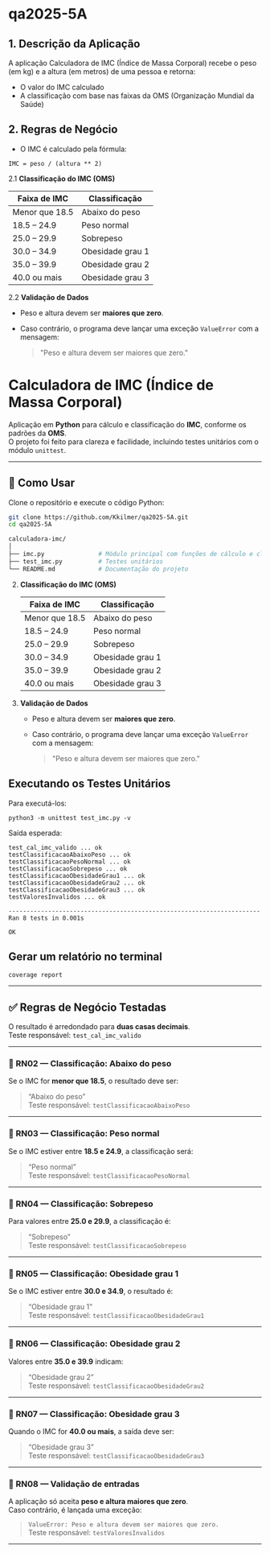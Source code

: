# qa2025-5A

## 1. Descrição da Aplicação

A aplicação Calculadora de IMC (Índice de Massa Corporal) recebe o peso (em kg) e a altura (em metros) de uma pessoa e retorna:

- O valor do IMC calculado
- A classificação com base nas faixas da OMS (Organização Mundial da Saúde)

## 2. Regras de Negócio

- O IMC é calculado pela fórmula:

```IMC = peso / (altura ** 2)```

2.1 **Classificação do IMC (OMS)**

   | Faixa de IMC   | Classificação    |
   | -------------- | ---------------- |
   | Menor que 18.5 | Abaixo do peso   |
   | 18.5 – 24.9    | Peso normal      |
   | 25.0 – 29.9    | Sobrepeso        |
   | 30.0 – 34.9    | Obesidade grau 1 |
   | 35.0 – 39.9    | Obesidade grau 2 |
   | 40.0 ou mais   | Obesidade grau 3 |

2.2 **Validação de Dados**

   * Peso e altura devem ser **maiores que zero**.
   * Caso contrário, o programa deve lançar uma exceção `ValueError` com a mensagem:

     > "Peso e altura devem ser maiores que zero."

# Calculadora de IMC (Índice de Massa Corporal)

Aplicação em **Python** para cálculo e classificação do **IMC**, conforme os padrões da **OMS**.  
O projeto foi feito para clareza e facilidade, incluindo testes unitários com o módulo `unittest`.

---

## 🚀 Como Usar

Clone o repositório e execute o código Python:

```bash
git clone https://github.com/Kkilmer/qa2025-5A.git
cd qa2025-5A

calculadora-imc/
│
├── imc.py               # Módulo principal com funções de cálculo e classificação
├── test_imc.py          # Testes unitários
└── README.md            # Documentação do projeto

```

2. **Classificação do IMC (OMS)**

   | Faixa de IMC   | Classificação    |
   | -------------- | ---------------- |
   | Menor que 18.5 | Abaixo do peso   |
   | 18.5 – 24.9    | Peso normal      |
   | 25.0 – 29.9    | Sobrepeso        |
   | 30.0 – 34.9    | Obesidade grau 1 |
   | 35.0 – 39.9    | Obesidade grau 2 |
   | 40.0 ou mais   | Obesidade grau 3 |

3. **Validação de Dados**

   * Peso e altura devem ser **maiores que zero**.
   * Caso contrário, o programa deve lançar uma exceção `ValueError` com a mensagem:

     > "Peso e altura devem ser maiores que zero."




## Executando os Testes Unitários

Para executá-los:

```python3 -m unittest test_imc.py -v```


Saída esperada:

```
test_cal_imc_valido ... ok
testClassificacaoAbaixoPeso ... ok
testClassificacaoPesoNormal ... ok
testClassificacaoSobrepeso ... ok
testClassificacaoObesidadeGrau1 ... ok
testClassificacaoObesidadeGrau2 ... ok
testClassificacaoObesidadeGrau3 ... ok
testValoresInvalidos ... ok

----------------------------------------------------------------------
Ran 8 tests in 0.001s

OK
```

## Gerar um relatório no terminal
```coverage report```

---

## ✅ Regras de Negócio Testadas

O resultado é arredondado para **duas casas decimais**.  
 Teste responsável: `test_cal_imc_valido`

---

### 🔹 RN02 — Classificação: Abaixo do peso
Se o IMC for **menor que 18.5**, o resultado deve ser:
> “Abaixo do peso”  
 Teste responsável: `testClassificacaoAbaixoPeso`

---

### 🔹 RN03 — Classificação: Peso normal
Se o IMC estiver entre **18.5 e 24.9**, a classificação será:
> “Peso normal”  
 Teste responsável: `testClassificacaoPesoNormal`

---

### 🔹 RN04 — Classificação: Sobrepeso
Para valores entre **25.0 e 29.9**, a classificação é:
> “Sobrepeso”  
 Teste responsável: `testClassificacaoSobrepeso`

---

### 🔹 RN05 — Classificação: Obesidade grau 1
Se o IMC estiver entre **30.0 e 34.9**, o resultado é:
> “Obesidade grau 1”  
 Teste responsável: `testClassificacaoObesidadeGrau1`

---

### 🔹 RN06 — Classificação: Obesidade grau 2
Valores entre **35.0 e 39.9** indicam:
> “Obesidade grau 2”  
 Teste responsável: `testClassificacaoObesidadeGrau2`

---

### 🔹 RN07 — Classificação: Obesidade grau 3
Quando o IMC for **40.0 ou mais**, a saída deve ser:
> “Obesidade grau 3”  
Teste responsável: `testClassificacaoObesidadeGrau3`

---

### 🔹 RN08 — Validação de entradas
A aplicação só aceita **peso e altura maiores que zero**.  
Caso contrário, é lançada uma exceção:
> `ValueError: Peso e altura devem ser maiores que zero.`  
 Teste responsável: `testValoresInvalidos`

---

